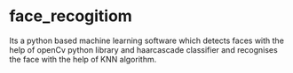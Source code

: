 # face_recogitiom
Its a python based machine learning software which detects faces with the help of openCv python library and haarcascade classifier and recognises the face with the help of KNN algorithm. 
